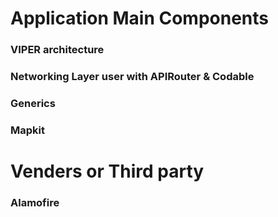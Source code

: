 
#  Application Main Components

### VIPER architecture
### Networking Layer user with APIRouter & Codable 
### Generics
### Mapkit
 

# Venders or Third party

### Alamofire
